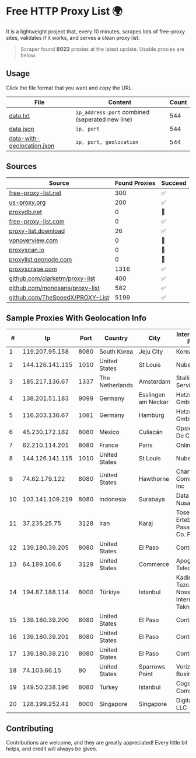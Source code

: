 
# Free HTTP Proxy List 🌍

It is a lightweight project that, every 10 minutes, scrapes lots of free-proxy sites, validates if it works, and serves a clean proxy list.


> Scraper found **8023** proxies at the latest update. Usable proxies are below.

## Usage

Click the file format that you want and copy the URL.


|File|Content|Count|
|----|-------|-----|
|[data.txt](https://raw.githubusercontent.com/themiralay/Proxy-List-World/master/data.txt)|`ip_address:port` combined (seperated new line)|544|
|[data.json](https://raw.githubusercontent.com/themiralay/Proxy-List-World/master/data.json)|`ip, port`|544|
|[data-with-geolocation.json](https://raw.githubusercontent.com/themiralay/Proxy-List-World/master/data-with-geolocation.json)|`ip, port, geolocation`|544|

## Sources

|Source|Found Proxies|Succeed|
|------|-------------|-------|
|[free-proxy-list.net](https://free-proxy-list.net)|300|✅|
|[us-proxy.org](https://www.us-proxy.org)|200|✅|
|[proxydb.net](http://proxydb.net)|0|🚫|
|[free-proxy-list.com](https://free-proxy-list.com/?page=&port=&type%5B%5D=http&type%5B%5D=https&up_time=0&search=Search)|0|✅|
|[proxy-list.download](https://www.proxy-list.download/HTTP)|26|✅|
|[vpnoverview.com](https://vpnoverview.com/privacy/anonymous-browsing/free-proxy-servers)|0|🚫|
|[proxyscan.io](https://www.proxyscan.io)|0|🚫|
|[proxylist.geonode.com](https://proxylist.geonode.com/api/proxy-list?limit=300&page=1&sort_by=lastChecked&sort_type=desc&protocols=http,https)|0|🚫|
|[proxyscrape.com](https://api.proxyscrape.com/v2/?request=displayproxies&protocol=http&timeout=10000&country=all&ssl=all&anonymity=all)|1316|✅|
|[github.com/clarketm/proxy-list](https://raw.githubusercontent.com/clarketm/proxy-list/master/proxy-list-raw.txt)|400|✅|
|[github.com/monosans/proxy-list](https://raw.githubusercontent.com/monosans/proxy-list/main/proxies/http.txt)|582|✅|
|[github.com/TheSpeedX/PROXY-List](https://raw.githubusercontent.com/TheSpeedX/PROXY-List/master/http.txt)|5199|✅|


## Sample Proxies With Geolocation Info

|#|Ip|Port|Country|City|Internet Service Provider|
|-|--|----|-------|----|-------------------------|
|1|119.207.95.158|8080|South Korea|Jeju City|Korea Telecom|
|2|144.126.141.115|1010|United States|St Louis|Nubes, LLC|
|3|185.217.136.67|1337|The Netherlands|Amsterdam|Stallion Network Services Limited|
|4|138.201.51.183|9099|Germany|Esslingen am Neckar|Hetzner Online GmbH|
|5|116.203.136.67|1081|Germany|Hamburg|Hetzner Online GmbH|
|6|45.230.172.182|8080|Mexico|Culiacán|Opsicome SA De CV|
|7|62.210.114.201|8080|France|Paris|Online SAS|
|8|144.126.141.115|1010|United States|St Louis|Nubes, LLC|
|9|74.62.179.122|8080|United States|Hawthorne|Charter Communications Inc|
|10|103.141.109.219|8080|Indonesia|Surabaya|Data Buana Nusantara|
|11|37.235.25.75|3128|Iran|Karaj|Tose'h Fanavari Ertebabat Pasargad Arian Co. PJS|
|12|139.180.39.205|8080|United States|El Paso|Conterra|
|13|64.189.106.6|3129|United States|Commerce|Apogee Telecom Inc.|
|14|194.87.188.114|8000|Türkiye|Istanbul|Kadir Huseyin Tezcan Nosspeed Internet Teknolojileri|
|15|139.180.39.200|8080|United States|El Paso|Conterra|
|16|139.180.39.201|8080|United States|El Paso|Conterra|
|17|139.180.39.210|8080|United States|El Paso|Conterra|
|18|74.103.66.15|80|United States|Sparrows Point|Verizon Business|
|19|149.50.238.196|8080|Turkey|Istanbul|Cogent Communications|
|20|128.199.252.41|8000|Singapore|Singapore|DigitalOcean, LLC|



## Contributing

Contributions are welcome, and they are greatly appreciated! Every
little bit helps, and credit will always be given.

